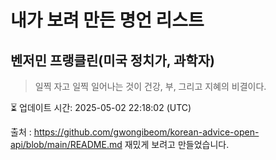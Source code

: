 # 내가 보려 만든 명언 리스트

##  벤저민 프랭클린(미국 정치가, 과학자)
> 일찍 자고 일찍 일어나는 것이 건강, 부, 그리고 지혜의 비결이다.


⏳ 업데이트 시간: 2025-05-02 22:18:02 (UTC)

출처 : https://github.com/gwongibeom/korean-advice-open-api/blob/main/README.md
재밌게 보려고 만들었습니다.
